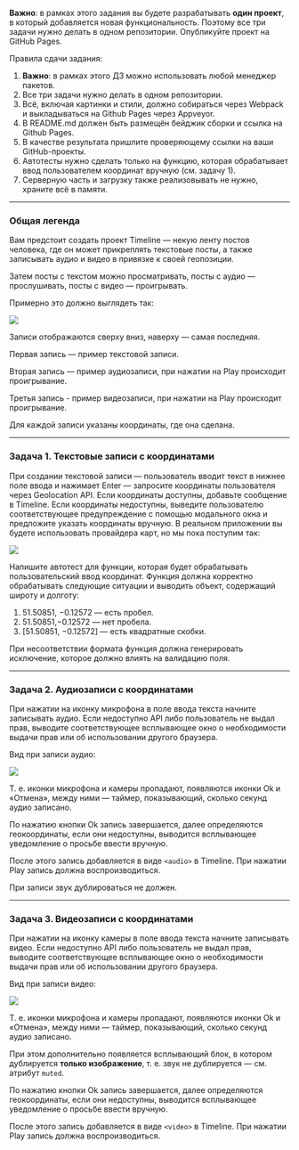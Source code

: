 **Важно**: в рамках этого задания вы будете разрабатывать **один проект**, в который добавляется новая функциональность. Поэтому все три задачи нужно делать в одном репозитории. Опубликуйте проект на GitHub Pages.

Правила сдачи задания:

1. **Важно**: в рамках этого ДЗ можно использовать любой менеджер пакетов.
1. Все три задачи нужно делать в одном репозитории.
1. Всё, включая картинки и стили, должно собираться через Webpack и выкладываться на Github Pages через Appveyor.
1. В README.md должен быть размещён бейджик сборки и ссылка на Github Pages.
1. В качестве результата пришлите проверяющему ссылки на ваши GitHub-проекты.
1. Автотесты нужно сделать только на функцию, которая обрабатывает ввод пользователем координат вручную (см. задачу 1).
1. Серверную часть и загрузку также реализовывать не нужно, храните всё в памяти.

---

### Общая легенда

Вам предстоит создать проект Timeline — некую ленту постов человека, где он может прикреплять текстовые посты, а также записывать аудио и видео в привязке к своей геопозиции.

Затем посты с текстом можно просматривать, посты с аудио — прослушивать, посты с видео — проигрывать.

Примерно это должно выглядеть так:

![](./pic/timeline.png)

Записи отображаются сверху вниз, наверху — самая последняя.

Первая запись — пример текстовой записи.

Вторая запись — пример аудиозаписи, при нажатии на Play происходит проигрывание.

Третья запись - пример видеозаписи, при нажатии на Play происходит проигрывание.

Для каждой записи указаны координаты, где она сделана.

---

### Задача 1. Текстовые записи с координатами

При создании текстовой записи — пользователь вводит текст в нижнее поле ввода и нажимает Enter — запросите координаты пользователя через Geolocation API. Если координаты доступны, добавьте сообщение в Timeline. Если координаты недоступны, выведите пользователю соответствующее предупреждение с помощью модального окна и предложите указать координаты вручную. В реальном приложении вы будете использовать провайдера карт, но мы пока поступим так:

![](./pic/test.png)

Напишите автотест для функции, которая будет обрабатывать пользовательский ввод координат. Функция должна корректно обрабатывать следующие ситуации и выводить объект, содержащий широту и долготу:
1. 51.50851, −0.12572 — есть пробел.
1. 51.50851,−0.12572 — нет пробела.
1. [51.50851, −0.12572] — есть квадратные скобки.

При несоответствии формата функция должна генерировать исключение, которое должно влиять на валидацию поля.

---

### Задача 2. Аудиозаписи с координатами

При нажатии на иконку микрофона в поле ввода текста начните записывать аудио. Если недоступно API либо пользователь не выдал прав, выводите соответствующее всплывающее окно о необходимости выдачи прав или об использовании другого браузера.

Вид при записи аудио:

![](./pic/audio.png)

Т. е. иконки микрофона и камеры пропадают, появляются иконки Ok и «Отмена», между ними — таймер, показывающий, сколько секунд аудио записано.

По нажатию кнопки Оk запись завершается, далее определяются геокоординаты, если они недоступны, выводится всплывающее уведомление о просьбе ввести вручную.

После этого запись добавляется в виде `<audio>` в Timeline. При нажатии Play запись должна воспроизводиться.

При записи звук дублироваться не должен.

---

### Задача 3. Видеозаписи с координатами

При нажатии на иконку камеры в поле ввода текста начните записывать видео. Если недоступно API либо пользователь не выдал прав, выводите соответствующее всплывающее окно о необходимости выдачи прав или об использовании другого браузера.

Вид при записи видео:

![](./pic/video.png)


Т. е. иконки микрофона и камеры пропадают, появляются иконки Ok и «Отмена», между ними — таймер, показывающий, сколько секунд аудио записано.

При этом дополнительно появляется всплывающий блок, в котором дублируется **только изображение**, т. е. звук не дублируется — см. атрибут `muted`.

По нажатию кнопки Оk запись завершается, далее определяются геокоординаты, если они недоступны, выводится всплывающее уведомление о просьбе ввести вручную.

После этого запись добавляется в виде `<video>` в Timeline. При нажатии Play запись должна воспроизводиться.
